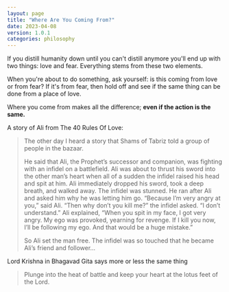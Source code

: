 ```yaml
---
layout: page
title: "Where Are You Coming From?"
date: 2023-04-08
version: 1.0.1
categories: philosophy
---
```


If you distill humanity down until you can't distill anymore you'll end up with two things: love and fear. Everything stems from these two elements.

When you're about to do something, ask yourself: is this coming from love or from fear? If it's from fear, then hold off and see if the same thing can be done from a place of love.

Where you come from makes all the difference; **even if the action is the same.**

A story of Ali from The 40 Rules Of Love:

> The other day I heard a story that Shams of Tabriz told a group of people in the bazaar.
>
> He said that Ali, the Prophet’s successor and companion, was fighting with an infidel on a battlefield. Ali was about to thrust his sword into the other man’s heart when all of a sudden the infidel raised his head and spit at him. Ali immediately dropped his sword, took a deep breath, and walked away. The infidel was stunned. He ran after Ali and asked him why he was letting him go. “Because I’m very angry at you,” said Ali. “Then why don’t you kill me?” the infidel asked. “I don’t understand.” Ali explained, “When you spit in my face, I got very angry. My ego was provoked, yearning for revenge. If I kill you now, I’ll be following my ego. And that would be a huge mistake.”
>
> So Ali set the man free. The infidel was so touched that he became Ali’s friend and follower...

Lord Krishna in Bhagavad Gita says more or less the same thing

> Plunge into the heat of battle and keep your heart at the lotus feet of the Lord.
